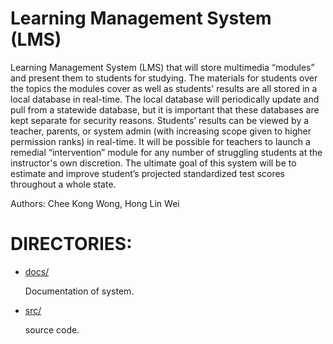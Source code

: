 # Learning Management System (LMS)
Learning Management System (LMS) that will store multimedia “modules” and present them to students for studying. The materials for students over the topics the modules cover as well as students' results are all stored in a local database in real-time. The local database will periodically update and pull from a statewide database, but it is important that these databases are kept separate for security reasons. Students’ results can be viewed by a teacher, parents, or system admin (with increasing scope given to higher permission ranks) in real-time. It will be possible for teachers to launch a remedial “intervention” module for any number of struggling students at the instructor's own discretion. The ultimate goal of this system will be to estimate and improve student’s projected standardized test scores throughout a whole state. <br />

Authors: Chee Kong Wong, Hong Lin Wei <br />

# DIRECTORIES:
  * [docs/](./docs/)

    Documentation of system.
    <br />  

  * [src/](./src/)

     source code.
     <br />  
